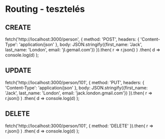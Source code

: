 # Routing - tesztelés

## CREATE
fetch('http://localhost:3000/person', {
    method: 'POST',
    headers: {
        'Content-Type': 'application/json'
    },
    body: JSON.stringify({first_name: 'Jack', last_name: 'London', email: 'jl.gemail.com'})
}).then( r => r.json() )
.then( d => console.log(d) );

## UPDATE
fetch('http://localhost:3000/person/101', {
    method: 'PUT',
    headers: {
        'Content-Type': 'application/json'
    },
    body: JSON.stringify({first_name: 'Jack', last_name: 'London', email: 'jack.london.gmail.com'})
}).then( r => r.json() )
.then( d => console.log(d) );

## DELETE
fetch('http://localhost:3000/person/101', {
    method: 'DELETE'
}).then( r => r.json() )
.then( d => console.log(d) );